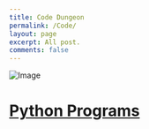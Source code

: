 ```yaml
---
title: Code Dungeon
permalink: /Code/
layout: page
excerpt: All post.
comments: false
---
```


![Image]("https://tenor.com/bxyY6.gif")


# [Python Programs](/subcategories/python)
